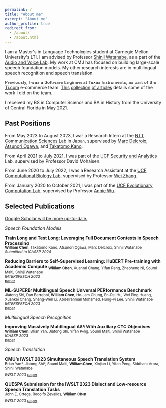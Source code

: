 ```yaml
---
permalink: /
title: "About me"
excerpt: "About me"
author_profile: true
redirect_from:
  - /about/
  - /about.html
---
```


I am a Master's in Language Technologies student at Carnegie Mellon University's LTI. I am advised by Professor [Shinji Watanabe](https://sites.google.com/view/shinjiwatanabe), as a part of the [Audio and Voice Lab](https://shinjiwlab.github.io). 
My work at CMU has focused on building large-scale speech foundation models. My other research interests are in multilingual speech recognition and speech translation.

Previously, I was a Software Engineer at Texas Instruments, as part of the [Ti.com](https://ti.com) e-commerce team. [This](https://finance.yahoo.com/news/texas-instruments-automates-purchasing-experience-130000831.html) [collection](https://www.linkedin.com/posts/texas-instruments_texas-instruments-automates-the-purchasing-ugcPost-6993202576871632896-29MT/?utm_source=share&utm_medium=member_ios) [of articles](https://news.ti.com/texas-instruments-automates-purchasing-experience-with-ti-store-apis?HQS=ocb-tistore-promo-api_launch-linked-pr-null-wwe_awr) details some of the work I did on the team.

I received my BS in Computer Science and BA in History from the University of Central Florida in May 2021.

## Past Positions

From May 2023 to August 2023, I was a Research Intern at the [NTT Communication Sciences Lab](https://www.rd.ntt/e/cs/) in Japan, supervised by [Marc Delcroix](https://www.kecl.ntt.co.jp/icl/signal/member/marcd/), [Atsunori Ogawa](https://www.kecl.ntt.co.jp/icl/signal/member/ogawa/), and [Takatomo Kano](https://scholar.google.com/citations?user=qGzzrJYAAAAJ&hl=en).

From April 2021 to July 2021, I was part of the [UCF Security and Analytics Lab](http://seal.cs.ucf.edu), supervised by Professor [David Mohaisen](http://cs.ucf.edu/~mohaisen/).

From June 2020 to July 2022, I was a Research Assistant at the [UCF Computational Biology Lab](https://server.cs.ucf.edu/compbio/), supervised by Professor [Wei Zhang](https://www.cs.ucf.edu/~wzhang/).

From January 2020 to October 2021, I was part of the [UCF Evolutionary Computation Lab](http://www.cs.ucf.edu/~ecl/index.html), supervised by Professor [Annie Wu](http://www.cs.ucf.edu/~aswu/).

## Selected Publications

[Google Scholar will be more up-to-date.](https://scholar.google.com/citations?hl=en&user=e89NRb0AAAAJ&view_op=list_works&sortby=pubdate)

*Speech Foundation Models*

**Train Long and Test Long: Leveraging Full Document Contexts in Speech Processing**\
<sub>**William Chen**, Takatomo Kano, Atsunori Ogawa, Marc Delcroix, Shinji Watanabe</sub>\
<sub>*Submitted to ICASSP 2024*</sub>

**Reducing Barriers to Self-Supervised Learning: HuBERT Pre-training with Academic Compute**
<sub>**William Chen**, Xuankai Chang, Yifan Peng, Zhaoheng Ni, Soumi Maiti, Shinji Watanabe</sub>\
<sub>*INTERSPEECH 2023*</sub>\
<sub>[paper](https://arxiv.org/abs/2306.06672)</sub>

**ML-SUPERB: Multilingual Speech Universal PERformance Benchmark**
<sub>Jiatong Shi, Dan Berrebbi, **William Chen**, Ho-Lam Chung, En-Pei Hu, Wei Ping Huang, Xuankai Chang, Shang-Wen Li, Abdelrahman Mohamed, Hung-yi Lee, Shinji Watanabe</sub>\
<sub>*INTERSPEECH 2023*</sub>\
<sub>[paper](https://arxiv.org/abs/2107.11628)</sub>

*Multilingual Speech Recognition*

**Improving Massively Multilingual ASR With Auxiliary CTC Objectives**\
<sub>**William Chen**, Brian Yan, Jiatong Shi, Yifan Peng, Soumi Maiti, Shinji Watanabe</sub>\
<sub>*ICASSP 2023*</sub>\
<sub>[paper](https://arxiv.org/abs/2302.12829)</sub>

*Speech Translation*

**CMU’s IWSLT 2023 Simultaneous Speech Translation System**\
<sub>Brian Yan\*, Jiatong Shi\*, Soumi Maiti, **William Chen**, Xinjian Li, Yifan Peng, Siddhant Arora, Shinji Watanabe</sub>\
<sub>*IWSLT 2023*</sub>
<sub>[paper](https://aclanthology.org/2023.iwslt-1.20/)</sub>

**QUESPA Submission for the IWSLT 2023 Dialect and Low-resource Speech Translation Tasks**\
<sub>John E. Ortega, Rodolfo Zevallos, **William Chen**</sub>\
<sub>*IWSLT 2023*</sub>
<sub>[paper](https://aclanthology.org/2023.iwslt-1.20/)</sub>




